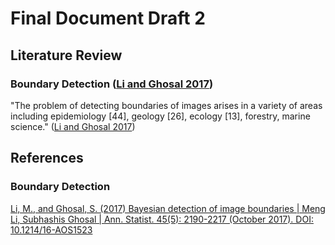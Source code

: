 # Final Document Draft 2

## Literature Review

### Boundary Detection ([Li and Ghosal 2017](https://projecteuclid.org/journals/annals-of-statistics/volume-45/issue-5/Bayesian-detection-of-image-boundaries/10.1214/16-AOS1523.full))

"The problem of detecting boundaries of images arises in a variety of areas including epidemiology [44], geology [26], ecology [13], forestry, marine science." ([Li and Ghosal 2017](https://projecteuclid.org/journals/annals-of-statistics/volume-45/issue-5/Bayesian-detection-of-image-boundaries/10.1214/16-AOS1523.full))

## References

### Boundary Detection

[Li, M., and Ghosal, S. (2017) Bayesian detection of image boundaries | Meng Li, Subhashis Ghosal | Ann. Statist. 45(5): 2190-2217 (October 2017). DOI: 10.1214/16-AOS1523](https://projecteuclid.org/journals/annals-of-statistics/volume-45/issue-5/Bayesian-detection-of-image-boundaries/10.1214/16-AOS1523.full)
